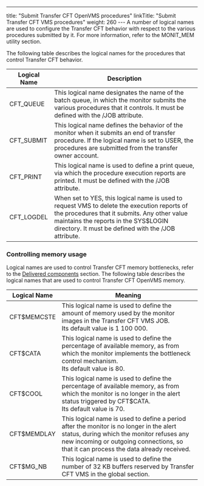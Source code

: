 ---
title: "Submit Transfer CFT OpenVMS procedures"
linkTitle: "Submit Transfer CFT VMS procedures"
weight: 260
--- A number of logical names are used to configure the Transfer CFT behavior with respect to the various procedures submitted by it. For more information, refer to the MONIT_MEM utility section.

The following table describes the logical names for the procedures that control Transfer CFT behavior.

| Logical Name | Description |
| --- | --- |
| CFT_QUEUE | This logical name designates the name of the batch queue, in which the monitor submits the various procedures that it controls. It must be defined with the /JOB attribute. |
| CFT_SUBMIT | This logical name defines the behavior of the monitor when it submits an end of transfer procedure. If the logical name is set to USER, the procedures are submitted from the transfer owner account. |
| CFT_PRINT | This logical name is used to define a print queue, via which the procedure execution reports are printed. It must be defined with the /JOB attribute. |
| CFT_LOGDEL | When set to YES, this logical name is used to request VMS to delete the execution reports of the procedures that it submits. Any other value maintains the reports in the SYS$LOGIN directory. It must be defined with the /JOB attribute. |

### Controlling memory usage

Logical names are used to control Transfer CFT memory bottlenecks, refer to the [Delivered components](../../security_elements) section. The following table describes the logical names that are used to control Transfer CFT OpenVMS memory.

| Logical Name | Meaning |
| --- | --- |
| CFT$MEMCSTE | This logical name is used to define the amount of memory used by the monitor images in the Transfer CFT VMS JOB.<br /> Its default value is 1 100 000. |
| CFT$CATA | This logical name is used to define the percentage of available memory, as from which the monitor implements the bottleneck control mechanism.<br /> Its default value is 80. |
| CFT$COOL | This logical name is used to define the percentage of available memory, as from which the monitor is no longer in the alert status triggered by CFT$CATA.<br /> Its default value is 70. |
| CFT$MEMDLAY | This logical name is used to define a period after the monitor is no longer in the alert status, during which the monitor refuses any new incoming or outgoing connections, so that it can process the data already received. |
| CFT$MG_NB | This logical name is used to define the number of 32 KB buffers reserved by Transfer CFT VMS in the global section. |

